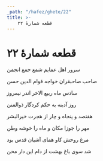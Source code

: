 ```yaml
---
_path: "/hafez/ghete/22"
title: >-
    قطعه شمارهٔ ۲۲
---
```

# قطعه شمارهٔ ۲۲

<div class="b" id="bn1"><div class="m1"><p>سرور اهل عمایم شمع جمع انجمن</p></div>
<div class="m2"><p>صاحب صاحبقران خواجه قوام الدین حسن</p></div></div>
<div class="b" id="bn2"><div class="m1"><p>سادس ماه ربیع الاخر اندر نیمروز</p></div>
<div class="m2"><p>روز آدینه به حکم کردگار ذوالمنن</p></div></div>
<div class="b" id="bn3"><div class="m1"><p>هفتصد و پنجاه و چار از هجرت خیرالبشر</p></div>
<div class="m2"><p>مهر را جوزا مکان و ماه را خوشه وطن</p></div></div>
<div class="b" id="bn4"><div class="m1"><p>مرغ روحش کاو همای آشیان قدس بود</p></div>
<div class="m2"><p>شد سوی باغ بهشت از دام این دار محن</p></div></div>
